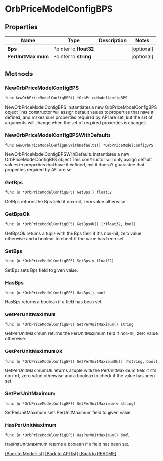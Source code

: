 # OrbPriceModelConfigBPS

## Properties

Name | Type | Description | Notes
------------ | ------------- | ------------- | -------------
**Bps** | Pointer to **float32** |  | [optional] 
**PerUnitMaximum** | Pointer to **string** |  | [optional] 

## Methods

### NewOrbPriceModelConfigBPS

`func NewOrbPriceModelConfigBPS() *OrbPriceModelConfigBPS`

NewOrbPriceModelConfigBPS instantiates a new OrbPriceModelConfigBPS object
This constructor will assign default values to properties that have it defined,
and makes sure properties required by API are set, but the set of arguments
will change when the set of required properties is changed

### NewOrbPriceModelConfigBPSWithDefaults

`func NewOrbPriceModelConfigBPSWithDefaults() *OrbPriceModelConfigBPS`

NewOrbPriceModelConfigBPSWithDefaults instantiates a new OrbPriceModelConfigBPS object
This constructor will only assign default values to properties that have it defined,
but it doesn't guarantee that properties required by API are set

### GetBps

`func (o *OrbPriceModelConfigBPS) GetBps() float32`

GetBps returns the Bps field if non-nil, zero value otherwise.

### GetBpsOk

`func (o *OrbPriceModelConfigBPS) GetBpsOk() (*float32, bool)`

GetBpsOk returns a tuple with the Bps field if it's non-nil, zero value otherwise
and a boolean to check if the value has been set.

### SetBps

`func (o *OrbPriceModelConfigBPS) SetBps(v float32)`

SetBps sets Bps field to given value.

### HasBps

`func (o *OrbPriceModelConfigBPS) HasBps() bool`

HasBps returns a boolean if a field has been set.

### GetPerUnitMaximum

`func (o *OrbPriceModelConfigBPS) GetPerUnitMaximum() string`

GetPerUnitMaximum returns the PerUnitMaximum field if non-nil, zero value otherwise.

### GetPerUnitMaximumOk

`func (o *OrbPriceModelConfigBPS) GetPerUnitMaximumOk() (*string, bool)`

GetPerUnitMaximumOk returns a tuple with the PerUnitMaximum field if it's non-nil, zero value otherwise
and a boolean to check if the value has been set.

### SetPerUnitMaximum

`func (o *OrbPriceModelConfigBPS) SetPerUnitMaximum(v string)`

SetPerUnitMaximum sets PerUnitMaximum field to given value.

### HasPerUnitMaximum

`func (o *OrbPriceModelConfigBPS) HasPerUnitMaximum() bool`

HasPerUnitMaximum returns a boolean if a field has been set.


[[Back to Model list]](../README.md#documentation-for-models) [[Back to API list]](../README.md#documentation-for-api-endpoints) [[Back to README]](../README.md)


